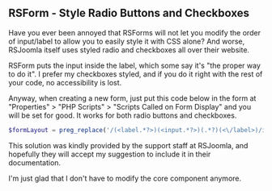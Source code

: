 ## RSForm - Style Radio Buttons and Checkboxes

Have you ever been annoyed that RSForms will not let you modify the order of input/label to allow you to easily style it with CSS alone? And worse, RSJoomla itself uses styled radio and checkboxes all over their website.

RSForm puts the input inside the label, which some say it's "the proper way to do it". I prefer my checkboxes styled, and if you do it right with the rest of your code, no accessibility is lost.

Anyway, when creating a new form, just put this code below in the form at "Properties" > "PHP Scripts" > "Scripts Called on Form Display" and you will be set for good. It works for both radio buttons and checkboxes.

```php
$formLayout = preg_replace('/(<label.*?>)(<input.*?>)(.*?)(<\/label>)/i', '$2$1$3$4', $formLayout);
```

This solution was kindly provided by the support staff at RSJoomla, and hopefully they will accept my suggestion to include it in their documentation.

I'm just glad that I don't have to modify the core component anymore.
